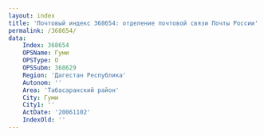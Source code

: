 ```yaml
---
layout: index
title: 'Почтовый индекс 368654: отделение почтовой связи Почты России'
permalink: /368654/
data:
    Index: 368654
    OPSName: Гуми
    OPSType: О
    OPSSubm: 368629
    Region: 'Дагестан Республика'
    Autonom: ''
    Area: 'Табасаранский район'
    City: Гуми
    City1: ''
    ActDate: '20061102'
    IndexOld: ''
---
```

